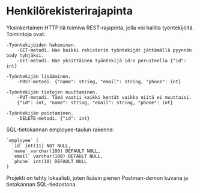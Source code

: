 # Henkilörekisterirajapinta

Yksinkertainen HTTP:llä toimiva REST-rajapinta, jolla voi hallita työntekijöitä.
Toimintoja ovat:

    -Työntekijöiden hakeminen. 
        -GET-metodi. Hae kaikki rekisterin työntekijät jättämällä pyynnön body tyhjäksi.
        -GET-metodi. Hae yksittäinen työntekijä id:n perusteella {"id": int}

    -Työntekijän lisääminen.
        -POST-metodi. {"name": string, "email": string, "phone": int}

    -Työntekijän tietojen muuttaminen.
        -PUT-metodi. Tämä vaatii kaikki kentät vaikka niitä ei muuttaisi. 
        {"id": int, "name": string, "email": string, "phone": int}

    -Työntekijän poistaminen.
        -DELETE-metodi. {"id": int}

SQL-tietokannan employee-taulun rakenne:
```
`employee` (
  `id` int(11) NOT NULL,
  `name` varchar(100) DEFAULT NULL,
  `email` varchar(100) DEFAULT NULL,
  `phone` int(10) DEFAULT NULL
)
```
Projekti on tehty lokaalisti, joten lisäsin pienen Postman-demon kuvana ja tietokannan SQL-tiedostona.